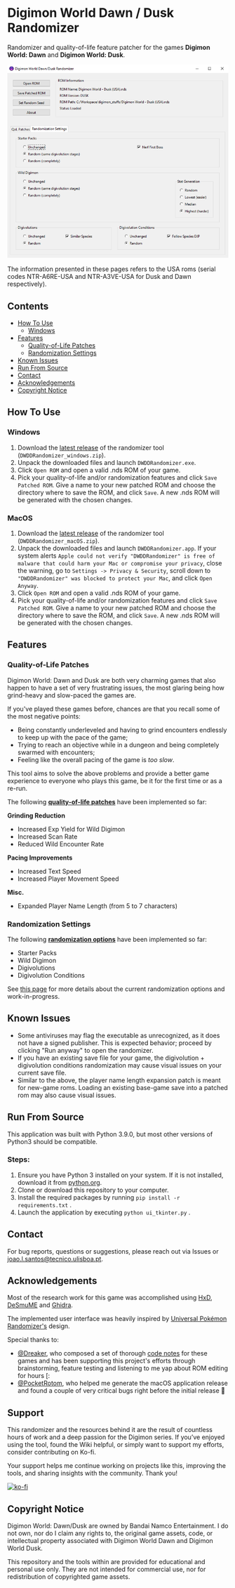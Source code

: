 # Digimon World Dawn / Dusk Randomizer

Randomizer and quality-of-life feature patcher for the games **Digimon World: Dawn** and **Digimon World: Dusk**.

![Digimon World Dawn/Dusk Randomizer](public/randomizer_preview.png)

The information presented in these pages refers to the USA roms (serial codes NTR-A6RE-USA and NTR-A3VE-USA for Dusk and Dawn respectively).

## Contents
- [How To Use](#how-to-use)
    - [Windows](#windows)
- [Features](#features)
    - [Quality-of-Life Patches](#quality-of-life-patches)
    - [Randomization Settings](#randomization-settings)
- [Known Issues](#known-issues)
- [Run From Source](#run-from-source)
- [Contact](#contact)
- [Acknowledgements](#acknowledgements)
- [Copyright Notice](#copyright-notice)

## How To Use

### Windows

1. Download the [latest release](https://github.com/joaomlsantos/DWDDRandomizer/releases/tag/0.1.0) of the randomizer tool (`DWDDRandomizer_windows.zip`).
2. Unpack the downloaded files and launch `DWDDRandomizer.exe`.
3. Click `Open ROM` and open a valid .nds ROM of your game.
4. Pick your quality-of-life and/or randomization features and click `Save Patched ROM`. Give a name to your new patched ROM and choose the directory where to save the ROM, and click `Save`. A new .nds ROM will be generated with the chosen changes.

### MacOS

1. Download the [latest release](https://github.com/joaomlsantos/DWDDRandomizer/releases/tag/0.1.0) of the randomizer tool (`DWDDRandomizer_macOS.zip`).
2. Unpack the downloaded files and launch `DWDDRandomizer.app`. If your system alerts `Apple could not verify "DWDDRandomizer" is free of malware that could harm your Mac or compromise your privacy`, close the warning, go to `Settings -> Privacy & Security`, scroll down to `"DWDDRandomizer" was blocked to protect your Mac`, and click `Open Anyway`.
3. Click `Open ROM` and open a valid .nds ROM of your game.
4. Pick your quality-of-life and/or randomization features and click `Save Patched ROM`. Give a name to your new patched ROM and choose the directory where to save the ROM, and click `Save`. A new .nds ROM will be generated with the chosen changes.


## Features

### Quality-of-Life Patches

Digimon World: Dawn and Dusk are both very charming games that also happen to have a set of very frustrating issues, the most glaring being how grind-heavy and slow-paced the games are. 

If you've played these games before, chances are that you recall some of the most negative points:
- Being constantly underleveled and having to grind encounters endlessly to keep up with the pace of the game; 
- Trying to reach an objective while in a dungeon and being completely swarmed with encounters;
- Feeling like the overall pacing of the game is *too slow*.

This tool aims to solve the above problems and provide a better game experience to everyone who plays this game, be it for the first time or as a re-run.

The following [**quality-of-life patches**](https://github.com/joaomlsantos/DWDDRandomizer/wiki/QoL-Patches) have been implemented so far:

**Grinding Reduction**
- Increased Exp Yield for Wild Digimon
- Increased Scan Rate
- Reduced Wild Encounter Rate

**Pacing Improvements**
- Increased Text Speed
- Increased Player Movement Speed

**Misc.**
- Expanded Player Name Length (from 5 to 7 characters)



### Randomization Settings

The following [**randomization options**](https://github.com/joaomlsantos/DWDDRandomizer/wiki/Randomizer-Options) have been implemented so far:
- Starter Packs
- Wild Digimon
- Digivolutions
- Digivolution Conditions

See [this page](near-future-randomization-options-link) for more details about the current randomization options and work-in-progress.


## Known Issues

- Some antiviruses may flag the executable as unrecognized, as it does not have a signed publisher. This is expected behavior; proceed by clicking "Run anyway" to open the randomizer.
- If you have an existing save file for your game, the digivolution + digivolution conditions randomization may cause visual issues on your current save file.
- Similar to the above, the player name length expansion patch is meant for new-game roms. Loading an existing base-game save into a patched rom may also cause visual issues.

## Run From Source
This application was built with Python 3.9.0, but most other versions of Python3 should be compatible.

### Steps:

1. Ensure you have Python 3 installed on your system. If it is not installed, download it from [python.org](https://www.python.org/).
2. Clone or download this repository to your computer.
3. Install the required packages by running `pip install -r requirements.txt` .
4. Launch the application by executing `python ui_tkinter.py` .


## Contact

For bug reports, questions or suggestions, please reach out via Issues or [joao.l.santos@tecnico.ulisboa.pt](mailto:joao.l.santos@tecnico.ulisboa.pt).


## Acknowledgements

Most of the research work for this game was accomplished using [HxD](https://mh-nexus.de/en/hxd/), [DeSmuME](https://desmume.org/) and [Ghidra](https://ghidra-sre.org/).

The implemented user interface was heavily inspired by [Universal Pokémon Randomizer's](https://github.com/Ajarmar/universal-pokemon-randomizer-zx) design.

Special thanks to:

- [@Dreaker](https://github.com/Dreaker75), who composed a set of thorough [code notes](https://retroachievements.org/codenotes.php?g=16152) for these games and has been supporting this project's efforts through brainstorming, feature testing and listening to me yap about ROM editing for hours [:
- [@PocketRotom](https://github.com/PocketRotom), who helped me generate the macOS application release and found a couple of very critical bugs right before the initial release 🙏



## Support

This randomizer and the resources behind it are the result of countless hours of work and a deep passion for the Digimon series. If you’ve enjoyed using the tool, found the Wiki helpful, or simply want to support my efforts, consider contributing on Ko-fi.

Your support helps me continue working on projects like this, improving the tools, and sharing insights with the community. Thank you!

[![ko-fi](https://ko-fi.com/img/githubbutton_sm.svg)](https://ko-fi.com/H2H719A6O9)



## Copyright Notice
Digimon World: Dawn/Dusk are owned by Bandai Namco Entertainment. I do not own, nor do I claim any rights to, the original game assets, code, or intellectual property associated with Digimon World Dawn and Digimon World Dusk. 

This repository and the tools within are provided for educational and personal use only. They are not intended for commercial use, nor for redistribution of copyrighted game assets.